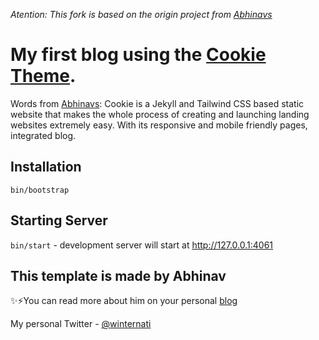 *Atention: This fork is based on the origin project from [Abhinavs](https://github.com/abhinavs/cookie)*
# My first blog using the [Cookie Theme](https://github.com/abhinavs/cookie).

Words from [Abhinavs](https://github.com/abhinavs): Cookie is a Jekyll and Tailwind CSS based static website that makes the whole process of creating and launching landing websites extremely easy. With its responsive and mobile friendly pages, integrated blog.

## Installation
`bin/bootstrap`

## Starting Server
`bin/start` - development server will start at http://127.0.0.1:4061

## This template is made by Abhinav
✨⚡You can read more about him on your personal [blog](https://www.abhinav.co/about/)

My personal Twitter - [@winternati](https://twitter.com/winternati)
